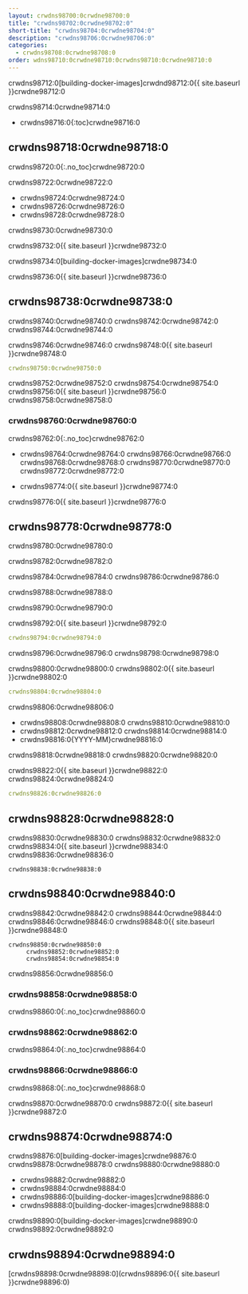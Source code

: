 ```yaml
---
layout: crwdns98700:0crwdne98700:0
title: "crwdns98702:0crwdne98702:0"
short-title: "crwdns98704:0crwdne98704:0"
description: "crwdns98706:0crwdne98706:0"
categories:
  - crwdns98708:0crwdne98708:0
order: wdns98710:0crwdne98710:0crwdns98710:0crwdne98710:0
---
```

crwdns98712:0[building-docker-images]crwdnd98712:0{{ site.baseurl }}crwdne98712:0

crwdns98714:0crwdne98714:0

- crwdns98716:0{:toc}crwdne98716:0

## crwdns98718:0crwdne98718:0

crwdns98720:0{:.no_toc}crwdne98720:0

crwdns98722:0crwdne98722:0

- crwdns98724:0crwdne98724:0
- crwdns98726:0crwdne98726:0
- crwdns98728:0crwdne98728:0

crwdns98730:0crwdne98730:0

crwdns98732:0{{ site.baseurl }}crwdne98732:0

crwdns98734:0[building-docker-images]crwdne98734:0

crwdns98736:0{{ site.baseurl }}crwdne98736:0

## crwdns98738:0crwdne98738:0

crwdns98740:0crwdne98740:0 crwdns98742:0crwdne98742:0 crwdns98744:0crwdne98744:0

crwdns98746:0crwdne98746:0 crwdns98748:0{{ site.baseurl }}crwdne98748:0

```yaml
crwdns98750:0crwdne98750:0
```

crwdns98752:0crwdne98752:0 crwdns98754:0crwdne98754:0 crwdns98756:0{{ site.baseurl }}crwdne98756:0 crwdns98758:0crwdne98758:0

### crwdns98760:0crwdne98760:0

crwdns98762:0{:.no_toc}crwdne98762:0

- crwdns98764:0crwdne98764:0 crwdns98766:0crwdne98766:0 crwdns98768:0crwdne98768:0 crwdns98770:0crwdne98770:0 crwdns98772:0crwdne98772:0

- crwdns98774:0{{ site.baseurl }}crwdne98774:0

crwdns98776:0{{ site.baseurl }}crwdne98776:0

## crwdns98778:0crwdne98778:0

crwdns98780:0crwdne98780:0

crwdns98782:0crwdne98782:0

crwdns98784:0crwdne98784:0 crwdns98786:0crwdne98786:0

crwdns98788:0crwdne98788:0

crwdns98790:0crwdne98790:0

crwdns98792:0{{ site.baseurl }}crwdne98792:0

```yaml
crwdns98794:0crwdne98794:0
```

crwdns98796:0crwdne98796:0 crwdns98798:0crwdne98798:0

crwdns98800:0crwdne98800:0 crwdns98802:0{{ site.baseurl }}crwdne98802:0

```yaml
crwdns98804:0crwdne98804:0
```

crwdns98806:0crwdne98806:0

- crwdns98808:0crwdne98808:0 crwdns98810:0crwdne98810:0
- crwdns98812:0crwdne98812:0 crwdns98814:0crwdne98814:0
- crwdns98816:0{YYYY-MM}crwdne98816:0

crwdns98818:0crwdne98818:0 crwdns98820:0crwdne98820:0

crwdns98822:0{{ site.baseurl }}crwdne98822:0 crwdns98824:0crwdne98824:0

```yaml
crwdns98826:0crwdne98826:0
```

## crwdns98828:0crwdne98828:0

crwdns98830:0crwdne98830:0 crwdns98832:0crwdne98832:0 crwdns98834:0{{ site.baseurl }}crwdne98834:0 crwdns98836:0crwdne98836:0

    crwdns98838:0crwdne98838:0
    

## crwdns98840:0crwdne98840:0

crwdns98842:0crwdne98842:0 crwdns98844:0crwdne98844:0 crwdns98846:0crwdne98846:0 crwdns98848:0{{ site.baseurl }}crwdne98848:0

    crwdns98850:0crwdne98850:0
         crwdns98852:0crwdne98852:0 
         crwdns98854:0crwdne98854:0
    

crwdns98856:0crwdne98856:0

### crwdns98858:0crwdne98858:0

crwdns98860:0{:.no_toc}crwdne98860:0

### crwdns98862:0crwdne98862:0

crwdns98864:0{:.no_toc}crwdne98864:0

### crwdns98866:0crwdne98866:0

crwdns98868:0{:.no_toc}crwdne98868:0

crwdns98870:0crwdne98870:0 crwdns98872:0{{ site.baseurl }}crwdne98872:0

## crwdns98874:0crwdne98874:0

crwdns98876:0[building-docker-images]crwdne98876:0 crwdns98878:0crwdne98878:0 crwdns98880:0crwdne98880:0

- crwdns98882:0crwdne98882:0
- crwdns98884:0crwdne98884:0
- crwdns98886:0[building-docker-images]crwdne98886:0
- crwdns98888:0[building-docker-images]crwdne98888:0

crwdns98890:0[building-docker-images]crwdne98890:0 crwdns98892:0crwdne98892:0

## crwdns98894:0crwdne98894:0

[crwdns98898:0crwdne98898:0](crwdns98896:0{{ site.baseurl }}crwdne98896:0)
